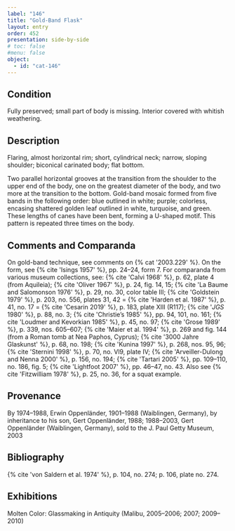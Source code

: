 ```yaml
---
label: "146"
title: "Gold-Band Flask"
layout: entry
order: 452
presentation: side-by-side
# toc: false
#menu: false 
object:
  - id: "cat-146"
---
```


## Condition

Fully preserved; small part of body is missing. Interior covered with whitish weathering.

## Description

Flaring, almost horizontal rim; short, cylindrical neck; narrow, sloping shoulder; biconical carinated body; flat bottom.

Two parallel horizontal grooves at the transition from the shoulder to the upper end of the body, one on the greatest diameter of the body, and two more at the transition to the bottom. Gold-band mosaic formed from five bands in the following order: blue outlined in white; purple; colorless, encasing shattered golden leaf outlined in white, turquoise, and green. These lengths of canes have been bent, forming a U-shaped motif. This pattern is repeated three times on the body.

## Comments and Comparanda

On gold-band technique, see comments on {% cat '2003.229' %}. On the form, see {% cite 'Isings 1957' %}, pp. 24–24, form 7. For comparanda from various museum collections, see: {% cite 'Calvi 1968' %}, p. 62, plate 4 (from Aquileia); {% cite 'Oliver 1967' %}, p. 24, fig. 14, 15; {% cite 'La Baume and Salomonson 1976' %}, p. 29, no. 30, color table III; {% cite 'Goldstein 1979' %}, p. 203, no. 556, plates 31, 42 = {% cite 'Harden et al. 1987' %}, p. 41, no. 17 = {% cite 'Cesarin 2019' %}, p. 183, plate XIII (R117); {% cite '*JGS* 1980' %}, p. 88, no. 3; {% cite 'Christie’s 1985' %}, pp. 94, 101, no. 161; {% cite 'Loudmer and Kevorkian 1985' %}, p. 45, no. 97; {% cite 'Grose 1989' %}, p. 339, nos. 605–607; {% cite 'Maier et al. 1994' %}, p. 269 and fig. 144 (from a Roman tomb at Nea Paphos, Cyprus); {% cite '3000 Jahre Glaskunst' %}, p. 68, no. 198; {% cite 'Kunina 1997' %}, p. 268, nos. 95, 96; {% cite 'Sternini 1998' %}, p. 70, no. Vl9, plate IV; {% cite 'Arveiller-Dulong and Nenna 2000' %}, p. 156, no. 194; {% cite 'Tartari 2005' %}, pp. 109–110, no. 186, fig. 5; {% cite 'Lightfoot 2007' %}, pp. 46–47, no. 43. Also see {% cite 'Fitzwilliam 1978' %}, p. 25, no. 36, for a squat example.

## Provenance

By 1974–1988, Erwin Oppenländer, 1901–1988 (Waiblingen, Germany), by inheritance to his son, Gert Oppenländer, 1988; 1988–2003, Gert Oppenländer (Waiblingen, Germany), sold to the J. Paul Getty Museum, 2003

## Bibliography

{% cite 'von Saldern et al. 1974' %}, p. 104, no. 274; p. 106, plate no. 274.

## Exhibitions

Molten Color: Glassmaking in Antiquity (Malibu, 2005–2006; 2007; 2009–2010)